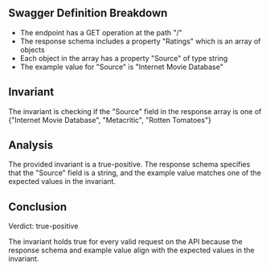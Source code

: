 ## Swagger Definition Breakdown
- The endpoint has a GET operation at the path "/"
- The response schema includes a property "Ratings" which is an array of objects
- Each object in the array has a property "Source" of type string
- The example value for "Source" is "Internet Movie Database"

## Invariant
The invariant is checking if the "Source" field in the response array is one of {"Internet Movie Database", "Metacritic", "Rotten Tomatoes"}

## Analysis
The provided invariant is a true-positive. The response schema specifies that the "Source" field is a string, and the example value matches one of the expected values in the invariant.

## Conclusion
Verdict: true-positive

The invariant holds true for every valid request on the API because the response schema and example value align with the expected values in the invariant.
